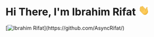 <h1>Hi There, I'm Ibrahim Rifat <img  src="https://raw.githubusercontent.com/ABSphreak/ABSphreak/master/gifs/Hi.gif" width="30px"></h1>
[<img src='https://github.com/AsyncRifat/AsyncRifat/banner.jpg' alt='Ibrahim Rifat'>](https://github.com/AsyncRifat/)
